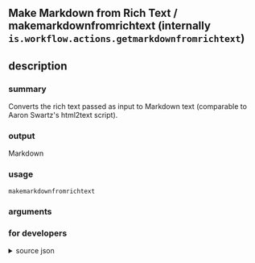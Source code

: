 
## Make Markdown from Rich Text / makemarkdownfromrichtext (internally `is.workflow.actions.getmarkdownfromrichtext`)



## description
### summary
Converts the rich text passed as input to Markdown text (comparable to Aaron Swartz's html2text script).

### output
Markdown

### usage
`makemarkdownfromrichtext `

### arguments


### for developers

<details><summary>source json</summary>
<p>
```json
{
	"ActionClass": "WFMarkdownFromRichTextAction",
	"ActionKeywords": [
		"html2text",
		"source"
	],
	"Category": "Text",
	"CreationDate": "2016-03-07T08:00:00.000Z",
	"Description": {
		"DescriptionResult": "Markdown",
		"DescriptionSummary": "Converts the rich text passed as input to Markdown text (comparable to Aaron Swartz's html2text script)."
	},
	"IconName": "RichText.png",
	"Input": {
		"Multiple": false,
		"Required": true,
		"Types": [
			"WFRichTextContentItem"
		]
	},
	"Name": "Make Markdown from Rich Text",
	"Output": {
		"Multiple": false,
		"OutputName": "Markdown from Rich Text",
		"Types": [
			"NSString"
		]
	},
	"ShortName": "Make Markdown",
	"Subcategory": "Rich Text"
}
```
</p></details>
